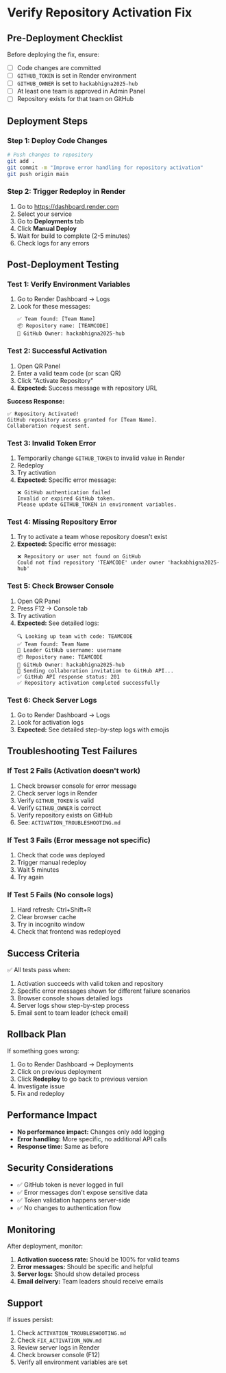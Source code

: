 # Verify Repository Activation Fix

## Pre-Deployment Checklist

Before deploying the fix, ensure:

- [ ] Code changes are committed
- [ ] `GITHUB_TOKEN` is set in Render environment
- [ ] `GITHUB_OWNER` is set to `hackabhigna2025-hub`
- [ ] At least one team is approved in Admin Panel
- [ ] Repository exists for that team on GitHub

## Deployment Steps

### Step 1: Deploy Code Changes
```bash
# Push changes to repository
git add .
git commit -m "Improve error handling for repository activation"
git push origin main
```

### Step 2: Trigger Redeploy in Render
1. Go to https://dashboard.render.com
2. Select your service
3. Go to **Deployments** tab
4. Click **Manual Deploy**
5. Wait for build to complete (2-5 minutes)
6. Check logs for any errors

## Post-Deployment Testing

### Test 1: Verify Environment Variables
1. Go to Render Dashboard → Logs
2. Look for these messages:
   ```
   ✅ Team found: [Team Name]
   📦 Repository name: [TEAMCODE]
   🔗 GitHub Owner: hackabhigna2025-hub
   ```

### Test 2: Successful Activation
1. Open QR Panel
2. Enter a valid team code (or scan QR)
3. Click "Activate Repository"
4. **Expected:** Success message with repository URL

**Success Response:**
```
✅ Repository Activated!
GitHub repository access granted for [Team Name]. 
Collaboration request sent.
```

### Test 3: Invalid Token Error
1. Temporarily change `GITHUB_TOKEN` to invalid value in Render
2. Redeploy
3. Try activation
4. **Expected:** Specific error message:
   ```
   ❌ GitHub authentication failed
   Invalid or expired GitHub token. 
   Please update GITHUB_TOKEN in environment variables.
   ```

### Test 4: Missing Repository Error
1. Try to activate a team whose repository doesn't exist
2. **Expected:** Specific error message:
   ```
   ❌ Repository or user not found on GitHub
   Could not find repository 'TEAMCODE' under owner 'hackabhigna2025-hub'
   ```

### Test 5: Check Browser Console
1. Open QR Panel
2. Press F12 → Console tab
3. Try activation
4. **Expected:** See detailed logs:
   ```
   🔍 Looking up team with code: TEAMCODE
   ✅ Team found: Team Name
   👤 Leader GitHub username: username
   📦 Repository name: TEAMCODE
   🔗 GitHub Owner: hackabhigna2025-hub
   🚀 Sending collaboration invitation to GitHub API...
   ✅ GitHub API response status: 201
   ✅ Repository activation completed successfully
   ```

### Test 6: Check Server Logs
1. Go to Render Dashboard → Logs
2. Look for activation logs
3. **Expected:** See detailed step-by-step logs with emojis

## Troubleshooting Test Failures

### If Test 2 Fails (Activation doesn't work)
1. Check browser console for error message
2. Check server logs in Render
3. Verify `GITHUB_TOKEN` is valid
4. Verify `GITHUB_OWNER` is correct
5. Verify repository exists on GitHub
6. See: `ACTIVATION_TROUBLESHOOTING.md`

### If Test 3 Fails (Error message not specific)
1. Check that code was deployed
2. Trigger manual redeploy
3. Wait 5 minutes
4. Try again

### If Test 5 Fails (No console logs)
1. Hard refresh: Ctrl+Shift+R
2. Clear browser cache
3. Try in incognito window
4. Check that frontend was redeployed

## Success Criteria

✅ All tests pass when:
1. Activation succeeds with valid token and repository
2. Specific error messages shown for different failure scenarios
3. Browser console shows detailed logs
4. Server logs show step-by-step process
5. Email sent to team leader (check email)

## Rollback Plan

If something goes wrong:
1. Go to Render Dashboard → Deployments
2. Click on previous deployment
3. Click **Redeploy** to go back to previous version
4. Investigate issue
5. Fix and redeploy

## Performance Impact

- **No performance impact:** Changes only add logging
- **Error handling:** More specific, no additional API calls
- **Response time:** Same as before

## Security Considerations

- ✅ GitHub token is never logged in full
- ✅ Error messages don't expose sensitive data
- ✅ Token validation happens server-side
- ✅ No changes to authentication flow

## Monitoring

After deployment, monitor:
1. **Activation success rate:** Should be 100% for valid teams
2. **Error messages:** Should be specific and helpful
3. **Server logs:** Should show detailed process
4. **Email delivery:** Team leaders should receive emails

## Support

If issues persist:
1. Check `ACTIVATION_TROUBLESHOOTING.md`
2. Check `FIX_ACTIVATION_NOW.md`
3. Review server logs in Render
4. Check browser console (F12)
5. Verify all environment variables are set

